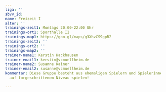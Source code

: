 ```yaml
---
liga: ''
sbvv_id:
name: Freizeit I
alter: ''
trainings-zeit1: Montags 20:00-22:00 Uhr
trainings-ort1: Sporthalle II
trainings-map1: https://goo.gl/maps/g3XhvCS9gpR2
trainings-zeit2: ''
trainings-ort2: ''
trainings-map2: ''
trainer-name1: Kerstin Hackhausen
trainer-email1: kerstin@vcmuellheim.de
trainer-name2: Susanne Kainer
trainer-email2: susanne@vcmuellheim.de
kommentar: Diese Gruppe besteht aus ehemaligen Spielern und Spielerinnen die
  auf forgeschrittenem Niveau spielen!

---
```

